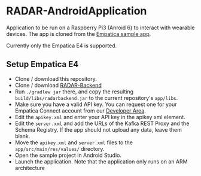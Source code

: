 # RADAR-AndroidApplication
Application to be run on a Raspberry Pi3 (Anroid 6) to interact with wearable devices. The app is cloned from the [Empatica sample app][2].

Currently only the Empatica E4 is supported. 

## Setup Empatica E4

- Clone / download this repository.
- Clone / download [RADAR-Backend](https://github.com/RADAR-CNS/RADAR-Backend.git)
- Run `./gradlew jar` there, and copy the resulting `build/libs/radarbackend.jar` to the current repository's `app/libs`.
- Make sure you have a valid API key. You can request one for your Empatica Connect account from our [Developer Area][1].
- Edit the `apikey.xml` and enter your API key in the apikey xml element.
- Edit the `server.xml` and add the URLs of the Kafka REST Proxy and the Schema Registry. If the app should not upload any data, leave them blank.
- Move the `apikey.xml` and `server.xml` files to the `app/src/main/res/values/` directory.
- Open the sample project in Android Studio.
- Launch the application. Note that the application only runs on an ARM architecture

[1]: https://www.empatica.com/connect/developer.php
[2]: https://github.com/empatica/empalink-sample-project-android
